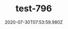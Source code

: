 ---
title: test-796
date: 2020-07-30T07:53:59.980Z
banner_subcontent: asdfsf
category: Support services
focus: Improving workplace culture
role: CEO or leadership
organisation_size: Small (10-49 employees)
industry: Manufacturing
content: Lorem ipsum dolor sit amet, consectetur adipiscing elit, sed do eiusmod tempor incididunt ut labore et dolore magna aliqua. Ut enim ad minim veniam, quis nostrud exercitation ullamco laboris nisi ut aliquip ex ea commodo consequat. Duis aute irure dolor in reprehenderit in voluptate velit esse cillum dolore eu fugiat nulla pariatur. Excepteur sint occaecat cupidatat non proident, sunt in culpa qui officia deserunt mollit anim id est laborum.
---